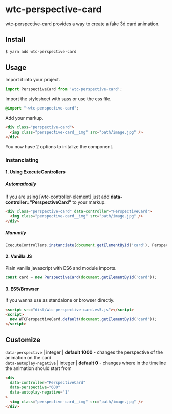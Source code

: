 # wtc-perspective-card
wtc-perspective-card provides a way to create a fake 3d card animation.

## Install
```sh
$ yarn add wtc-perspective-card
```

## Usage
Import it into your project.
```javascript
import PerspectiveCard from 'wtc-perspective-card';
```

Import the stylesheet with sass or use the css file.
```scss
@import "~wtc-perspective-card";
```

Add your markup.
```html
<div class="perspective-card">
  <img class="perspective-card__img" src="path/image.jpg" />
</div>
```

You now have 2 options to initalize the component.


### Instanciating
#### 1. Using ExecuteControllers
##### Automatically
If you are using [wtc-controller-element] just add **data-controller="PerspectiveCard"** to your markup.
```html
<div class="perspective-card" data-controller="PerspectiveCard">
  <img class="perspective-card__img" src="path/image.jpg" />
</div>
```
##### Manually
```javascript
ExecuteControllers.instanciate(document.getElementById('card'), PerspectiveCard);
```

#### 2. Vanilla JS
Plain vanilla javascript with ES6 and module imports.
```javascript
const card = new PerspectiveCard(document.getElementById('card'));
```

#### 3. ES5/Browser
If you wanna use as standalone or browser directly.
```html
<script src="dist/wtc-perspective-card.es5.js"></script>
<script>
  new WTCPerspectiveCard.default(document.getElementById('card'));
</script>
```

## Customize
`data-perspective` | integer | **default 1000** - changes the perspective of the animation on the card  
`data-autoplay-negative` | integer | **default 0** - changes where in the timeline the animation should start from  

```html
<div
  data-controller="PerspectiveCard"
  data-perspective="600"
  data-autoplay-negative="1"
>
  <img class="perspective-card__img" src="path/image.jpg" />
</div>
```